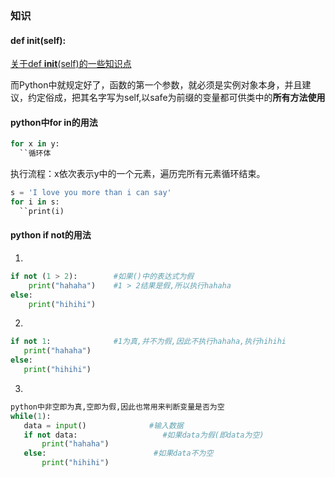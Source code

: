 ### 知识

#### def __init__(self):

[关于def __init__(self)的一些知识点](https://zhuanlan.zhihu.com/p/55237543)

而Python中就规定好了，函数的第一个参数，就必须是实例对象本身，并且建议，约定俗成，把其名字写为self,以safe为前缀的变量都可供类中的**所有方法使用**



#### python中for in的用法

```python
for x in y:
  ``循环体
```

执行流程：x依次表示y中的一个元素，遍历完所有元素循环结束。

```python
s = 'I love you more than i can say'
for i in s:
  ``print(i)
```



#### python if not的用法

1. 

```python
if not (1 > 2):        #如果()中的表达式为假   
	print("hahaha")    #1 > 2结果是假,所以执行hahaha 
else:   
    print("hihihi")
```

2. 

```python
if not 1:              #1为真,并不为假,因此不执行hahaha,执行hihihi
   print("hahaha")
else:
   print("hihihi")
```

3. 

```python
python中非空即为真,空即为假,因此也常用来判断变量是否为空
while(1):
   data = input()              #输入数据
   if not data:                   #如果data为假(即data为空)
       print("hahaha")
   else:                        #如果data不为空
       print("hihihi")
```





